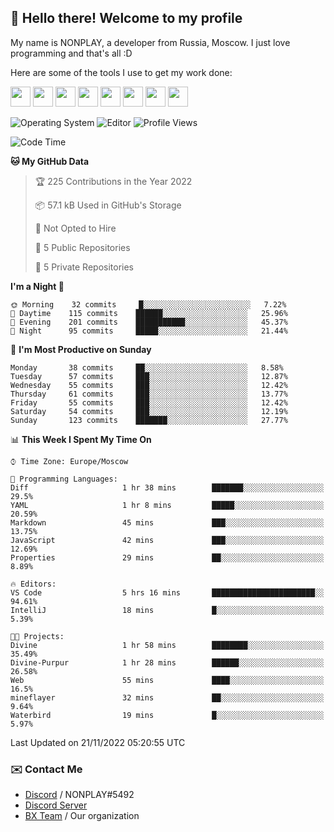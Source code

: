 ## :wave: Hello there! Welcome to my profile

My name is NONPLAY, a developer from Russia, Moscow. I just love programming and that's all :D

Here are some of the tools I use to get my work done:

<kbd><img height="32" src="https://img.icons8.com/color/2x/visual-studio-code-2019.png"></kbd>
<kbd><img height="32" src="https://img.icons8.com/color/2x/linux.png"></kbd>
<kbd><img height="32" src="https://img.icons8.com/fluent/2x/console.png"></kbd>
<kbd><img height="32" src="https://img.icons8.com/color/2x/open-source.png"></kbd>
<kbd><img height="32" src="https://img.icons8.com/color/2x/git.png"></kbd>
<kbd><img height="32" src="https://img.icons8.com/color/2x/nginx.png"></kbd>
<a href="?#gh-light-mode-only"><kbd><img height="32" src="https://img.icons8.com/metro/2x/mysql.png"></kbd></a>
<a href="?#gh-dark-mode-only"><kbd><img height="32" src="https://img.icons8.com/FFFFFF/metro/2x/mysql.png"></kbd></a>

![Operating System](https://img.shields.io/badge/OS-Windows%2010%20Pro-informational?style=for-the-badge&logo=Windows&logoColor=white&color=007ec6)
![Editor](https://img.shields.io/badge/Editor-VS%20Code-informational?style=for-the-badge&logo=Visual%20Studio%20Code&logoColor=white&color=007ec6)
![Profile Views](https://komarev.com/ghpvc/?username=NONPLAYT&color=blue&style=for-the-badge)

<!--START_SECTION:waka-->
![Code Time](http://img.shields.io/badge/Code%20Time-9%20hrs%2022%20mins-blue)

**🐱 My GitHub Data** 

> 🏆 225 Contributions in the Year 2022
 > 
> 📦 57.1 kB Used in GitHub's Storage 
 > 
> 🚫 Not Opted to Hire
 > 
> 📜 5 Public Repositories 
 > 
> 🔑 5 Private Repositories  
 > 
**I'm a Night 🦉** 

```text
🌞 Morning    32 commits     █░░░░░░░░░░░░░░░░░░░░░░░░   7.22% 
🌆 Daytime    115 commits    ██████░░░░░░░░░░░░░░░░░░░   25.96% 
🌃 Evening    201 commits    ███████████░░░░░░░░░░░░░░   45.37% 
🌙 Night      95 commits     █████░░░░░░░░░░░░░░░░░░░░   21.44%

```
📅 **I'm Most Productive on Sunday** 

```text
Monday       38 commits     ██░░░░░░░░░░░░░░░░░░░░░░░   8.58% 
Tuesday      57 commits     ███░░░░░░░░░░░░░░░░░░░░░░   12.87% 
Wednesday    55 commits     ███░░░░░░░░░░░░░░░░░░░░░░   12.42% 
Thursday     61 commits     ███░░░░░░░░░░░░░░░░░░░░░░   13.77% 
Friday       55 commits     ███░░░░░░░░░░░░░░░░░░░░░░   12.42% 
Saturday     54 commits     ███░░░░░░░░░░░░░░░░░░░░░░   12.19% 
Sunday       123 commits    ███████░░░░░░░░░░░░░░░░░░   27.77%

```


📊 **This Week I Spent My Time On** 

```text
⌚︎ Time Zone: Europe/Moscow

💬 Programming Languages: 
Diff                     1 hr 38 mins        ███████░░░░░░░░░░░░░░░░░░   29.5% 
YAML                     1 hr 8 mins         █████░░░░░░░░░░░░░░░░░░░░   20.59% 
Markdown                 45 mins             ███░░░░░░░░░░░░░░░░░░░░░░   13.75% 
JavaScript               42 mins             ███░░░░░░░░░░░░░░░░░░░░░░   12.69% 
Properties               29 mins             ██░░░░░░░░░░░░░░░░░░░░░░░   8.89%

🔥 Editors: 
VS Code                  5 hrs 16 mins       ███████████████████████░░   94.61% 
IntelliJ                 18 mins             █░░░░░░░░░░░░░░░░░░░░░░░░   5.39%

🐱‍💻 Projects: 
Divine                   1 hr 58 mins        ████████░░░░░░░░░░░░░░░░░   35.49% 
Divine-Purpur            1 hr 28 mins        ██████░░░░░░░░░░░░░░░░░░░   26.58% 
Web                      55 mins             ████░░░░░░░░░░░░░░░░░░░░░   16.5% 
mineflayer               32 mins             ██░░░░░░░░░░░░░░░░░░░░░░░   9.64% 
Waterbird                19 mins             █░░░░░░░░░░░░░░░░░░░░░░░░   5.97%

```


 Last Updated on 21/11/2022 05:20:55 UTC
<!--END_SECTION:waka-->

### ✉️ Contact Me

- [Discord](https://discord.com/users/597087584090587177) / NONPLAY#5492
- [Discord Server](https://discord.gg/p7cxhw7E2M)
- [BX Team](https://github.com/BX-Team) / Our organization
